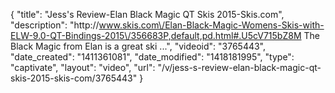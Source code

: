 {
    "title": "Jess's Review-Elan Black Magic QT Skis 2015-Skis.com",
    "description": "http:\/\/www.skis.com\/Elan-Black-Magic-Womens-Skis-with-ELW-9.0-QT-Bindings-2015\/356683P,default,pd.html#.U5cV715bZ8M The Black Magic from Elan is a great ski ...",
    "videoid": "3765443",
    "date_created": "1411361081",
    "date_modified": "1418181995",
    "type": "captivate",
    "layout": "video",
    "url": "\/v\/jess-s-review-elan-black-magic-qt-skis-2015-skis-com\/3765443"
}
